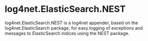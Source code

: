 # log4net.ElasticSearch.NEST
log4net.ElasticSearch.NEST is a log4net appender, based on the log4net.ElasticSearch package, for easy logging of exceptions and messages to ElasticSearch indices using the NEST package.

